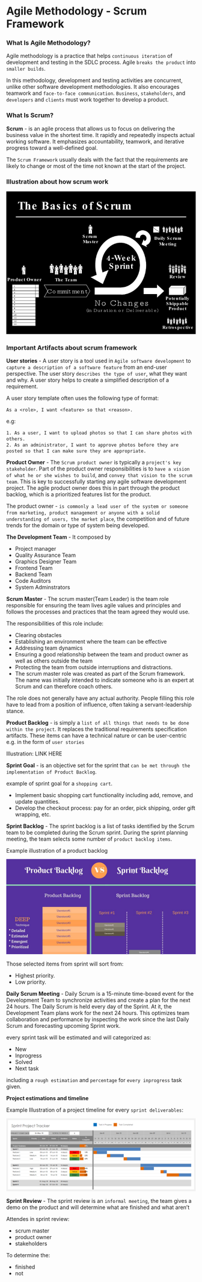 # Agile Methodology - Scrum Framework

### What Is Agile Methodology?

Agile methodology is a practice that helps `continuous iteration` of development and testing in the SDLC process. Agile `breaks the product` into `smaller builds`.

In this methodology, development and testing activities are concurrent, unlike other software development methodologies. It also encourages teamwork and `face-to-face communication`. `Business`, `stakeholders`, and `developers` and `clients` must work together to develop a product.

### What Is Scrum?

**Scrum** - is an agile process that allows us to focus on delivering the business value in the shortest time. It rapidly and repeatedly inspects actual working software. It emphasizes accountability, teamwork, and iterative progress toward a well-defined goal.

The `Scrum Framework` usually deals with the fact that the requirements are likely to change or most of the time not known at the start of the project.


### Illustration about how scrum work

![alt text](/illustration/agile-methodologyscrum.jpg)

### Important Artifacts about scrum framework

**User stories** - A user story is a tool used in `Agile software development` to `capture a description of a software feature` from an end-user perspective. The user story `describes the type of user`, what they want and why. A user story helps to create a simplified description of a requirement.

A user story template often uses the following type of format:

```
As a <role>, I want <feature> so that <reason>.
```
e.g:

	1. As a user, I want to upload photos so that I can share photos with others.
	2. As an administrator, I want to approve photos before they are posted so that I can make sure they are appropriate.


**Product Owner** - The `Scrum product owner` is typically a `project's key stakeholder`. Part of the product owner responsibilities is to `have a vision of what he or she wishes to build`, and `convey that vision to the scrum team`. This is key to successfully starting any agile software development project. The agile product owner does this in part through the product backlog, which is a prioritized features list for the product.

The product owner - `is commonly a lead user of the system or someone from marketing, product management or anyone with a solid understanding of users, the market place`, the competition and of future trends for the domain or type of system being developed. 


**The Development Team** - It composed by 
	
- Project manager 
- Quality Assurance Team 
- Graphics Designer Team 
- Frontend Team 
- Backend Team 
- Code Auditors 
- System Adminstrators 

**Scrum Master** - The scrum master(Team Leader) is the team role responsible for ensuring the team lives agile values and principles and follows the processes and practices that the team agreed they would use.

The responsibilities of this role include:

- Clearing obstacles
- Establishing an environment where the team can be effective
- Addressing team dynamics
- Ensuring a good relationship between the team and product owner as well as others outside the team
- Protecting the team from outside interruptions and distractions.
- The scrum master role was created as part of the Scrum framework.  The name was initially intended to indicate someone who is an expert at Scrum and can therefore coach others.

The role does not generally have any actual authority. People filling this role have to lead from a position of influence, often taking a servant-leadership stance.


**Product Backlog** - is simply a `list of all things that needs to be done within the project`. It replaces the traditional requirements specification artifacts. These items can have a technical nature or can be user-centric e.g. in the form of `user stories`

Illustration: LINK HERE

**Sprint Goal** -  is an objective set for the sprint that `can be met through the implementation of Product Backlog`.

example of sprint goal for a `shopping cart`.

- Implement basic shopping cart functionality including add, remove, and update quantities.
- Develop the checkout process: pay for an order, pick shipping, order gift wrapping, etc.

**Sprint Backlog** - The sprint backlog is a list of tasks identified by the Scrum team to be completed during the Scrum sprint. During the sprint planning meeting, the team selects some number of `product backlog items`. 

Example illustration of a product backlog

![alt text](/illustration/sprint-backlog.jpg)

Those selected items from sprint will sort from:

- Highest priority. 
- Low priority.

**Daily Scrum Meeting** - Daily Scrum is a 15-minute time-boxed event for the Development Team to synchronize activities and create a plan for the next 24 hours. The Daily Scrum is held every day of the Sprint. At it, the Development Team plans work for the next 24 hours. This optimizes team collaboration and performance by inspecting the work since the last Daily Scrum and forecasting upcoming Sprint work.

every sprint task will be estimated and will categorized as:

- New
- Inprogress
- Solved
- Next task

including a `rough estimation` and `percentage` for `every inprogress` task given.

**Project estimations and timeline**

Example Illustration of a project timeline for every `sprint deliverables`:

![alt text](/illustration/project-timeline.png)

**Sprint Review** - The sprint review is an `informal meeting`, the team gives a demo on the product and will determine what are finished and what aren’t

Attendes in sprint review:
- scrum master 
- product owner
- stakeholders

To determine the:
- finished
- not



